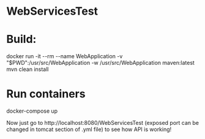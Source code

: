 # WebServicesTest
# Build:
docker run -it --rm --name WebApplication -v "$PWD":/usr/src/WebApplication -w /usr/src/WebApplication maven:latest mvn clean install

# Run containers
docker-compose up

Now just go to http://localhost:8080/WebServicesTest (exposed port can be changed in tomcat section of .yml file) to see how API is working!
